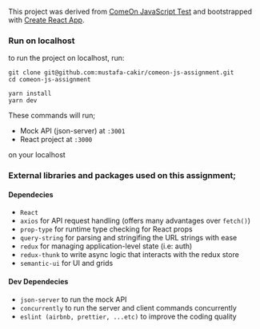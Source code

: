 This project was derived from [ComeOn JavaScript Test](https://github.com/comeon-group/comeon-javascript-test) and bootstrapped with [Create React App](https://github.com/facebook/create-react-app).

### Run on localhost

to run the project on localhost, run:

```
git clone git@github.com:mustafa-cakir/comeon-js-assignment.git
cd comeon-js-assignment

yarn install
yarn dev
```

These commands will run;

-   Mock API (json-server) at `:3001`
-   React project at `:3000`

on your localhost

### External libraries and packages used on this assignment;

#### Dependecies

-   `React`
-   `axios` for API request handling (offers many advantages over `fetch()`)
-   `prop-type` for runtime type checking for React props
-   `query-string` for parsing and stringifing the URL strings with ease
-   `redux` for managing application-level state (i.e: auth)
-   `redux-thunk` to write async logic that interacts with the redux store
-   `semantic-ui` for UI and grids

#### Dev Dependecies

-   `json-server` to run the mock API
-   `concurrently` to run the server and client commands concurrently
-   `eslint (airbnb, prettier, ...etc)` to improve the coding quality
